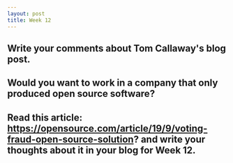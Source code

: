 ```yaml
---
layout: post
title: Week 12
---
```

## Write your comments about Tom Callaway's blog post.

## Would you want to work in a company that only produced open source software?

## Read this article: https://opensource.com/article/19/9/voting-fraud-open-source-solution? and write your thoughts about it in your blog for Week 12.
